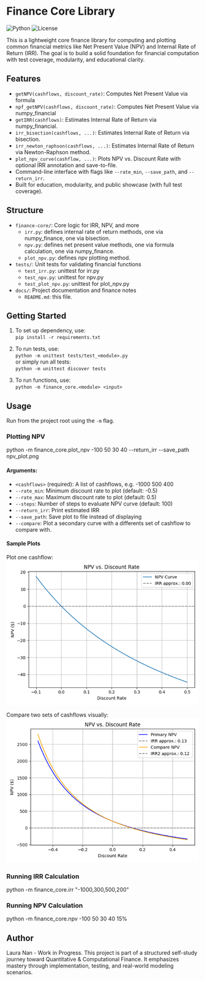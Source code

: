 # Finance Core Library

![Python](https://img.shields.io/badge/python-3.13+-blue)
![License](https://img.shields.io/github/license/lauranan/finance-core-library)

This is a lightweight core finance library for computing and plotting common financial metrics like Net Present Value (NPV) and Internal Rate of Return (IRR). The goal is to build a solid foundation for financial computation with test coverage, modularity, and educational clarity.

## Features

- `getNPV(cashflows, discount_rate)`: Computes Net Present Value via formula
- `npf_getNPV(cashflows, discount_rate)`: Computes Net Present Value via numpy_financial
- `getIRR(cashflows)`: Estimates Internal Rate of Return via numpy_financial.
- `irr_bisection(cashflows, ...)`: Estimates Internal Rate of Return via bisection.
- `irr_newton_raphson(cashflows, ...)`: Estimates Internal Rate of Return via Newton-Raphson method.
- `plot_npv_curve(cashflow, ...)`: Plots NPV vs. Discount Rate with optional IRR annotation and save-to-file.
- Command-line interface with flags like `--rate_min`, `--save_path`, and `--return_irr`.
- Built for education, modularity, and public showcase (with full test coverage). 

## Structure

- `finance-core/`: Core logic for IRR, NPV, and more
  - `irr.py`: defines internal rate of return methods, one via numpy_finance, one via bisection. 
  - `npv.py`: defines net present value methods, one via formula calculation, one via numpy_finance.
  - `plot_npv.py`: defines npv plotting method.
- `tests/`: Unit tests for validating financial functions
  - `test_irr.py`: unittest for irr.py
  - `test_npv.py`: unittest for npv.py
  - `test_plot_npv.py`: unittest for plot_npv.py
- `docs/`: Project documentation and finance notes
  - `README.md`: this file.

## Getting Started
1. To set up dependency, use:  
 `pip install -r requirements.txt`

2. To run tests, use:  
 `python -m unittest tests/test_<module>.py`  
 or simply run all tests:  
 `python -m unittest discover tests`

3. To run functions, use:  
`python -m finance_core.<module> <input>`


## Usage

Run from the project root using the `-m` flag.

### Plotting NPV

python -m finance_core.plot_npv -100 50 30 40 --return_irr --save_path npv_plot.png

#### Arguments:  

- `<cashflows>` (required): A list of cashflows, e.g. -1000 500 400  
- `--rate_min`: Minimum discount rate to plot (default: -0.5)  
- `--rate_max`: Maximum discount rate to plot (default: 0.5)  
- `--steps`: Number of steps to evaluate NPV curve (default: 100)  
- `--return_irr`: Print estimated IRR  
- `--save_path`: Save plot to file instead of displaying  
- `--compare`: Plot a secondary curve with a differents set of cashflow to compare with.

#### Sample Plots
Plot one cashflow:
![NPV Plot Example](./sample_npv_curve.png)  

Compare two sets of cashflows visually:
![NPV Compare Plot](./test_compare_plot.png)



### Running IRR Calculation

python -m finance_core.irr "-1000,300,500,200"

### Running NPV Calculation

python -m finance_core.npv -100 50 30 40 15%

## Author
Laura Nan - Work in Progress. 
This project is part of a structured self-study journey toward Quantitative & Computational Finance. It emphasizes mastery through implementation, testing, and real-world modeling scenarios.
